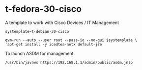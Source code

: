 t-fedora-30-cisco
=================

A template to work with Cisco Devices / IT Management

```
systemplate=t-debian-30-cisco

qvm-run --auto --user root --pass-io --no-gui $systemplate \
'apt-get install -y icedtea-netx default-jre'
```

To launch ASDM for management:

```
/usr/bin/javaws https://192.168.1.1/admin/public/asdm.jnlp
```
